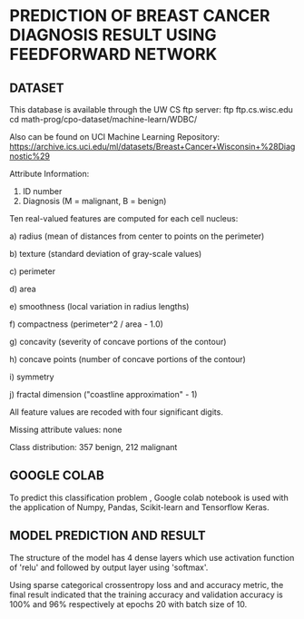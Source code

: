 # PREDICTION OF BREAST CANCER DIAGNOSIS RESULT USING FEEDFORWARD NETWORK

## DATASET

This database is available through the UW CS ftp server: ftp ftp.cs.wisc.edu cd math-prog/cpo-dataset/machine-learn/WDBC/

Also can be found on UCI Machine Learning Repository: https://archive.ics.uci.edu/ml/datasets/Breast+Cancer+Wisconsin+%28Diagnostic%29

Attribute Information:

1. ID number
2. Diagnosis (M = malignant, B = benign)

Ten real-valued features are computed for each cell nucleus:

a) radius (mean of distances from center to points on the perimeter)

b) texture (standard deviation of gray-scale values)

c) perimeter

d) area

e) smoothness (local variation in radius lengths)

f) compactness (perimeter^2 / area - 1.0)

g) concavity (severity of concave portions of the contour)

h) concave points (number of concave portions of the contour)

i) symmetry

j) fractal dimension ("coastline approximation" - 1)

All feature values are recoded with four significant digits.

Missing attribute values: none

Class distribution: 357 benign, 212 malignant

## GOOGLE COLAB

To predict this classification problem , Google colab notebook is used with the application of Numpy, Pandas, Scikit-learn and Tensorflow Keras.

## MODEL PREDICTION AND RESULT

The structure of the model has 4 dense layers which use activation function of 'relu' and followed by output layer using 'softmax'. 

Using sparse categorical crossentropy loss and and accuracy metric, the final result indicated that the training accuracy and validation accuracy is 100% and 96% respectively at epochs 20 with batch size of 10.
